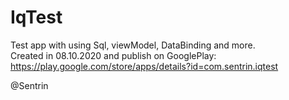 # IqTest

Test app with using Sql, viewModel, DataBinding and more.<br>
Created in 08.10.2020 and publish on GooglePlay: https://play.google.com/store/apps/details?id=com.sentrin.iqtest <br>

@Sentrin
